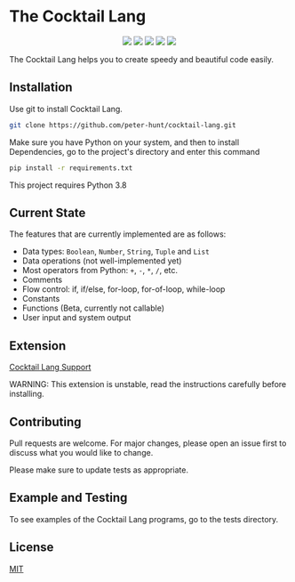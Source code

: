 # The Cocktail Lang
<p align="center">
  <img src="https://img.shields.io/github/stars/peter-hunt/cocktail-lang?style=social">
  <img src="https://img.shields.io/static/v1?label=Contributions&message=Welcome&color=0059b3&style=flat-square">
  <img src="https://img.shields.io/github/repo-size/peter-hunt/cocktail-lang">
  <img src="https://img.shields.io/github/languages/top/peter-hunt/cocktail-lang">
  <img src="https://img.shields.io/github/license/peter-hunt/cocktail-lang">
</p>

The Cocktail Lang helps you to create speedy and beautiful code easily.


## Installation
Use git to install Cocktail Lang.

```bash
git clone https://github.com/peter-hunt/cocktail-lang.git
```

Make sure you have Python on your system, and then to install Dependencies, go to the project's directory and enter this command
```bash
pip install -r requirements.txt
```

This project requires Python 3.8


## Current State
The features that are currently implemented are as follows:
* Data types: `Boolean`, `Number`, `String`, `Tuple` and `List`
* Data operations (not well-implemented yet)
* Most operators from Python: `+`, `-`, `*`, `/`, etc.
* Comments
* Flow control: if, if/else, for-loop, for-of-loop, while-loop
* Constants
* Functions (Beta, currently not callable)
* User input and system output


## Extension
[Cocktail Lang Support](https://github.com/peter-hunt/peter-hunt.cocktail-lang-support)

WARNING: This extension is unstable, read the instructions carefully before installing.

## Contributing
Pull requests are welcome. For major changes, please open an issue first to discuss what you would like to change.

Please make sure to update tests as appropriate.

## Example and Testing
To see examples of the Cocktail Lang programs, go to the tests directory.

## License
[MIT](LICENSE.txt)
